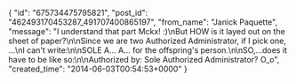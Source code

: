  {
   "id": "675734475795821",
   "post_id": "462493170453287_491707400865197",
   "from_name": "Janick Paquette",
   "message": "I understand that part Mckx! :)\nBut HOW is it layed out on the sheet of paper?\n\nSince we are two Authorized Administrator, if I pick one, ...\nI can't write:\n\nSOLE A... A... for the offspring's person.\n\nSO,...does it have to be like so:\n\nAuthorized by: Sole Authorized Administrator? O_o",
   "created_time": "2014-06-03T00:54:53+0000"
 }
